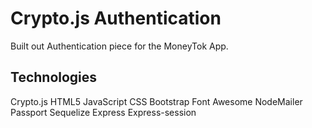 # Crypto.js Authentication

Built out Authentication piece for the MoneyTok App. 

## Technologies
Crypto.js
HTML5
JavaScript
CSS
Bootstrap
Font Awesome
NodeMailer
Passport
Sequelize
Express
Express-session